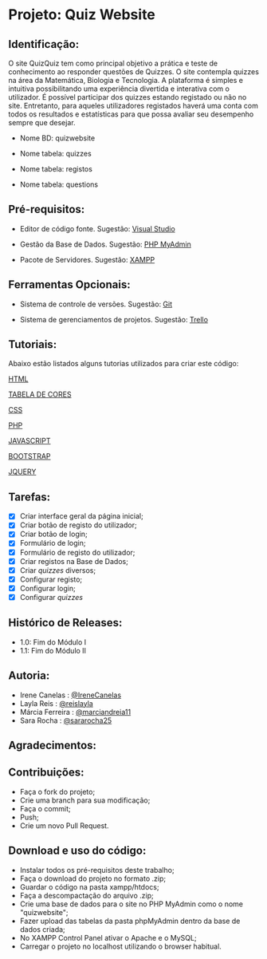 # Projeto: Quiz Website
## Identificação:
<p>O site QuizQuiz tem como principal objetivo a prática e teste de conhecimento ao responder questões de Quizzes. O site contempla quizzes na área da Matemática, Biologia e Tecnologia. A plataforma é simples e intuitiva possibilitando uma experiência divertida e interativa com o utilizador. É possível participar dos quizzes estando registado ou não no site. Entretanto, para aqueles utilizadores registados haverá uma conta com todos os resultados e estatísticas para que possa avaliar seu desempenho sempre que desejar.</p>

- Nome BD: quizwebsite <p>
- Nome tabela: quizzes <p>
- Nome tabela: registos <p>
- Nome tabela: questions 

## Pré-requisitos:

- Editor de código fonte. 
Sugestão:
[Visual Studio](https://code.visualstudio.com/)

- Gestão da Base de Dados. 
Sugestão:
[PHP MyAdmin](https://www.phpmyadmin.net/)

- Pacote de Servidores. 
Sugestão:
[XAMPP](https://www.apachefriends.org/index.html)

## Ferramentas Opcionais:
- Sistema de controle de versões.
Sugestão:
[Git](https://git-scm.com/downloads)

- Sistema de gerenciamentos de projetos.
Sugestão:
[Trello](https://trello.com/)


## Tutoriais:
Abaixo estão listados alguns tutorias utilizados para criar este código:

[HTML](https://www.w3schools.com/html/)
  
[TABELA DE CORES](https://www.flextool.com.br/tabela_cores.html)

[CSS](https://www.w3schools.com/css/default.asp)

[PHP](https://www.w3schools.com/php/default.asp)

[JAVASCRIPT](https://www.w3schools.com/js/)

[BOOTSTRAP](https://www.w3schools.com/bootstrap4/)

[JQUERY](https://www.w3schools.com/jquery/)


## Tarefas:
- [X] Criar interface geral da página inicial;
- [X] Criar botão de registo do utilizador;
- [X] Criar botão de login;
- [X] Formulário de login;
- [X] Formulário de registo do utilizador;
- [X] Criar registos na Base de Dados;
- [X] Criar _quizzes_ diversos;
- [X] Configurar registo;
- [X] Configurar login;
- [X] Configurar _quizzes_

## Histórico de Releases:

- 1.0: Fim do Módulo I
- 1.1: Fim do Módulo II

## Autoria:
- Irene Canelas : [@IreneCanelas](https://www.github.com/ccxirene)
- Layla Reis : [@reislayla](https://www.github.com/reislayla)
- Márcia Ferreira : [@marciandreia11](https://www.github.com/marciandreia11)
- Sara Rocha : [@sararocha25](https://www.github.com/sararocha25)

## Agradecimentos:

## Contribuições: 

- Faça o fork do projeto;
- Crie uma branch para sua modificação;
- Faça o commit;
- Push;
- Crie um novo Pull Request. 

## Download e uso do código:

- Instalar todos os pré-requisitos deste trabalho;   
- Faça o download do projeto no formato .zip;
- Guardar o código na pasta xampp/htdocs; 
- Faça a descompactação do arquivo .zip;
- Crie uma base de dados para o site no PHP MyAdmin como o nome "quizwebsite";
- Fazer upload das tabelas da pasta phpMyAdmin dentro da base de dados criada;
- No XAMPP Control Panel ativar o Apache e o MySQL;
- Carregar o projeto no localhost utilizando o browser habitual. 
